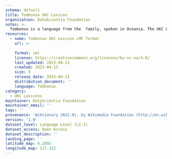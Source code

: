 ```yaml
---
schema: default
title: Tombonuo UKC Lexicon
organization: DataScientia Foundation
notes: >-
  Tombonuo is a language from the  family, spoken in Oceania. The UKC Lexicon of Tombonuo is represented as a lexico-semantic network. It consists of words, word senses, synsets, as well as sense-level and synset-level relationships.
resources:
  - name: Tombonuo UKC Lexicon LMF format
    url: >-
      
    format: xml
    license: https://creativecommons.org/licenses/by-nc-sa/4.0/
    last_updated: 2023-04-13
    created: 2023-04-13
    size: 0
    release_date: 2023-04-13
    distribution_document: ''
    language: Tombonuo
category:
  - UKC Lexicons
maintainer: DataScientia Foundation
maintainer_email: ''
tags: ''
provenance: 'Wiktionary 2022.01. by Wikimedia Foundation (http://en.wiktionary.org); Princeton WordNet 2.1 by Princeton University (https://wordnet.princeton.edu)'
version: '1.0'
dataset_level: Language Level (L1-2)
dataset_access: Open Access
dataset_description: ''
landing_page: ''
latitude_map: 6.2892
longitude_map: 117.322
---
```

